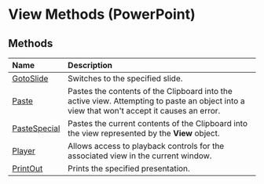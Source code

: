 
# View Methods (PowerPoint)

## Methods



|**Name**|**Description**|
|:-----|:-----|
| [GotoSlide](bb898aa7-d2b5-0728-90dd-2f4ce399bb21.md)|Switches to the specified slide.|
| [Paste](e7878c74-92d7-8993-9b46-8647c1b59b15.md)|Pastes the contents of the Clipboard into the active view. Attempting to paste an object into a view that won't accept it causes an error. |
| [PasteSpecial](074fb28f-19c6-3c0f-21ae-75012614485e.md)|Pastes the current contents of the Clipboard into the view represented by the  **View** object.|
| [Player](398b3eab-a4a3-89d5-3ba1-626cca1e97eb.md)|Allows access to playback controls for the associated view in the current window.|
| [PrintOut](244da3c5-ddb2-f79c-b8fc-cad4a293defe.md)|Prints the specified presentation.|
